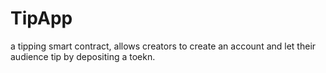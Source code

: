 # TipApp
a tipping smart contract, allows creators to create an account and let their audience tip by depositing a toekn.
